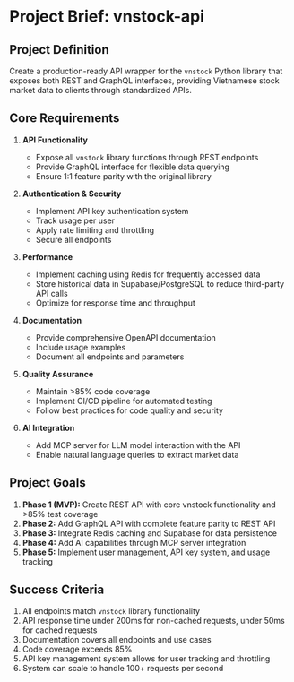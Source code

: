# Project Brief: vnstock-api

## Project Definition

Create a production-ready API wrapper for the `vnstock` Python library that exposes both REST and GraphQL interfaces, providing Vietnamese stock market data to clients through standardized APIs.

## Core Requirements

1. **API Functionality**

   - Expose all `vnstock` library functions through REST endpoints
   - Provide GraphQL interface for flexible data querying
   - Ensure 1:1 feature parity with the original library

2. **Authentication & Security**

   - Implement API key authentication system
   - Track usage per user
   - Apply rate limiting and throttling
   - Secure all endpoints

3. **Performance**

   - Implement caching using Redis for frequently accessed data
   - Store historical data in Supabase/PostgreSQL to reduce third-party API calls
   - Optimize for response time and throughput

4. **Documentation**

   - Provide comprehensive OpenAPI documentation
   - Include usage examples
   - Document all endpoints and parameters

5. **Quality Assurance**

   - Maintain >85% code coverage
   - Implement CI/CD pipeline for automated testing
   - Follow best practices for code quality and security

6. **AI Integration**
   - Add MCP server for LLM model interaction with the API
   - Enable natural language queries to extract market data

## Project Goals

1. **Phase 1 (MVP):** Create REST API with core vnstock functionality and >85% test coverage
2. **Phase 2:** Add GraphQL API with complete feature parity to REST API
3. **Phase 3:** Integrate Redis caching and Supabase for data persistence
4. **Phase 4:** Add AI capabilities through MCP server integration
5. **Phase 5:** Implement user management, API key system, and usage tracking

## Success Criteria

1. All endpoints match `vnstock` library functionality
2. API response time under 200ms for non-cached requests, under 50ms for cached requests
3. Documentation covers all endpoints and use cases
4. Code coverage exceeds 85%
5. API key management system allows for user tracking and throttling
6. System can scale to handle 100+ requests per second
